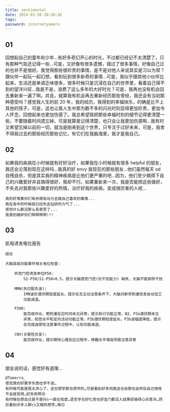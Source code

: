 ```yaml
---
title: sentimental
date: 2024-03-30 20:20:36
tags:
password: internetyamero
---
```


## 01

回想起自己的童年和少年...有好多奇幻开心的时光，不过都已经记不太清楚了，只有那种气氛还记得一些...可是，又好像有很多遗憾，错过了很多事情，好像自己过的也并不是很好。我觉得那些很珍贵的事情，是不是对他人来说其实是习以为常？跟伙伴一起玩一起幻想，看到玩到很多新奇的事情...可是，我似乎跟其他小伙伴比起来，生活还是单调乏味很多，很多时候只是沉浸在自己的世界里，看着自己得不到的望洋兴叹...我是不是，浪费了这么多年的大好时光？可是，我再也没有机会回去重新来一遍了啊。并且，就算我有机会再去重新经历那些曾经，我还会有当初那种感受吗？感觉我人生的前 20 年，我的经历，我得到的幸福快乐，的确是比不上其他的孩子，可是，这也让我人生中那为数不多的闪光时刻显得更加珍贵，更加令人怀念，回想起来也更加伤感了。我总希望我把那些幸福时刻的细节记得更清楚一些，不要随着时间遗忘掉，可是就算是记得清楚，也只会让我更加伤感啊...我有时又希望忘掉以前的一切，就当是刚来到这个世界，只专注于过好未来，可是，我舍不得我过去的那些经历那些记忆，有它们在我脑海里，我才是我自己。

## 02

如果我的疾病在小时候就有好好治疗，如果我在小时候就有很多 helpful 的朋友，我还会沦落到现在这样吗...我真的好 envy 我现在的那些朋友...他们虽然每天 od 自残自杀，但是其实我的精神疾病是比他们更严重的吧...因为，他们至少搞得下自己的兴趣爱好并且搞得很好，我却不行。如果重新来一次，我是否能把这些做好，不失去对我那些兴趣爱好的热情，治疗好我的疾病，变成很厉害的人呢...

```Florent
真的好羡慕你们有热情有动力去做自己喜欢的事情...
我在高中的时候就已经失去钻研的力气了...
感觉什么都没那么有意思了...
我真的嫉妒你们啊啊啊啊!!!
```

## 03

肌电诱发电位报告

```
结论

大脑高级功能事件相关电位检查:

    听觉门控诱发申位P50:
        S2-P50/S1-P50>0.5，提示大脑感觉门控(抗干扰能力) 缺失，大脑不能排除干扰

    MMN(失匹配负波):
        IMN波形潜伏期轻度延长，提示在无主动注意条件下，大脑对新奇刺激信息自动加工
        功能减退。

    P300:
        能完成作业，靶刺激反应时间未见异常，提示执行功能正常。N2、P3a潜伏期未见
        异常，知觉水平和定向活动功能正常，P3b潜伏期轻度延长，P3b波幅度降低，提示
        在完成选择性注意事件过程中，认知功能减退。

    CNV(关联性负变):
        能完成作业，提示期待心理反应过程中，唤醒水平增高所致注意异常

```

## 04

朋友说的话，感觉好有道理...

```
@Tomorra_
感觉真的好累学东西也学不进…
有时候可能是我太贪心了，这也想学那也想学的…可是看到好多同类这也会那也会然后自己啥啥不会就觉得…好失败啊😢
有时候在想自己是不是抖s一直在找虐…语言学也好化竞也好连门都没入结果却搞得心灰意冷…然后看到许多人聊cs又眼热想学…唉😔

```
